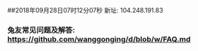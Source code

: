 ##2018年09月28日07时12分07秒 新址: 104.248.191.83
### 兔友常见问题及解答: https://github.com/wanggonging/d/blob/w/FAQ.md
